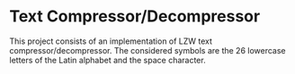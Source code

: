 # Text Compressor/Decompressor

This project consists of an implementation of LZW text compressor/decompressor. The considered symbols are the 26 lowercase letters of the Latin alphabet and the space character.
